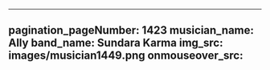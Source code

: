 ------
pagination_pageNumber: 1423
musician_name: Ally
band_name: Sundara Karma
img_src: images/musician1449.png
onmouseover_src: 
------